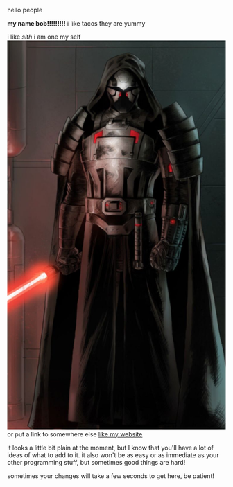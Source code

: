 hello people

**my name bob!!!!!!!!!**
i like tacos
they are yummy

i like *sith* i am one my self![some random  work](/images/sithlord.jpg) or put a link to somewhere else [like my website](https://gabrieldwyer.com)

it looks a little bit plain at the moment, but I know that you'll have a lot of ideas of what to add to it.
it also won't be as easy or as immediate as your other programming stuff, but sometimes good things are hard!

sometimes your changes will take a few seconds to get here, be patient!

